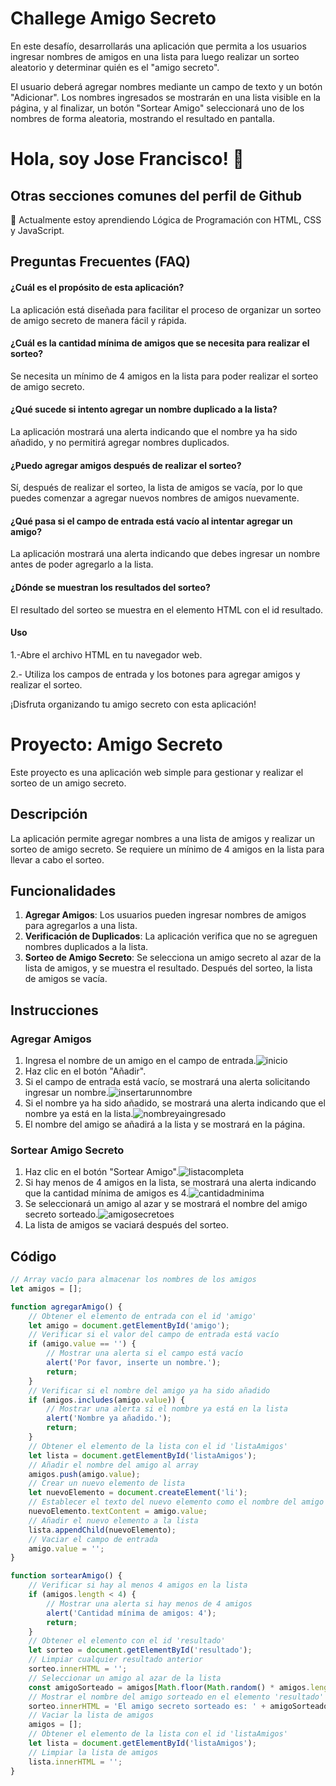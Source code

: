 # Challege Amigo Secreto

En este desafío, desarrollarás una aplicación que permita a los usuarios ingresar nombres de amigos en una lista para luego realizar un sorteo aleatorio y determinar quién es el "amigo secreto".

El usuario deberá agregar nombres mediante un campo de texto y un botón "Adicionar". Los nombres ingresados se mostrarán en una lista visible en la página, y al finalizar, un botón "Sortear Amigo" seleccionará uno de los nombres de forma aleatoria, mostrando el resultado en pantalla.

# Hola, soy Jose Francisco! 👋

## Otras secciones comunes del perfil de Github

🧠 Actualmente estoy aprendiendo Lógica de Programación con HTML, CSS y JavaScript.

## Preguntas Frecuentes (FAQ)
#### ¿Cuál es el propósito de esta aplicación?

La aplicación está diseñada para facilitar el proceso de organizar un sorteo de amigo secreto de manera fácil y rápida.

#### ¿Cuál es la cantidad mínima de amigos que se necesita para realizar el sorteo?

Se necesita un mínimo de 4 amigos en la lista para poder realizar el sorteo de amigo secreto.

#### ¿Qué sucede si intento agregar un nombre duplicado a la lista?

La aplicación mostrará una alerta indicando que el nombre ya ha sido añadido, y no permitirá agregar nombres duplicados.

#### ¿Puedo agregar amigos después de realizar el sorteo?

Sí, después de realizar el sorteo, la lista de amigos se vacía, por lo que puedes comenzar a agregar nuevos nombres de amigos nuevamente.

#### ¿Qué pasa si el campo de entrada está vacío al intentar agregar un amigo?

La aplicación mostrará una alerta indicando que debes ingresar un nombre antes de poder agregarlo a la lista.

#### ¿Dónde se muestran los resultados del sorteo?

El resultado del sorteo se muestra en el elemento HTML con el id resultado.

#### Uso
1.-Abre el archivo HTML en tu navegador web.

2.- Utiliza los campos de entrada y los botones para agregar amigos y realizar el sorteo.

¡Disfruta organizando tu amigo secreto con esta aplicación!

# Proyecto: Amigo Secreto

Este proyecto es una aplicación web simple para gestionar y realizar el sorteo de un amigo secreto.

## Descripción

La aplicación permite agregar nombres a una lista de amigos y realizar un sorteo de amigo secreto. Se requiere un mínimo de 4 amigos en la lista para llevar a cabo el sorteo.

## Funcionalidades

1. **Agregar Amigos**: Los usuarios pueden ingresar nombres de amigos para agregarlos a una lista.
2. **Verificación de Duplicados**: La aplicación verifica que no se agreguen nombres duplicados a la lista.
3. **Sorteo de Amigo Secreto**: Se selecciona un amigo secreto al azar de la lista de amigos, y se muestra el resultado. Después del sorteo, la lista de amigos se vacía.

## Instrucciones

### Agregar Amigos

1. Ingresa el nombre de un amigo en el campo de entrada.![inicio](img/inicio.png)
2. Haz clic en el botón "Añadir".
3. Si el campo de entrada está vacío, se mostrará una alerta solicitando ingresar un nombre.![insertarunnombre](img/insertarunnombre.png)
4. Si el nombre ya ha sido añadido, se mostrará una alerta indicando que el nombre ya está en la lista.![nombreyaingresado](img/nombreyaingresado.png)
5. El nombre del amigo se añadirá a la lista y se mostrará en la página.

### Sortear Amigo Secreto

1. Haz clic en el botón "Sortear Amigo".![listacompleta](img/listacompleta.png)
2. Si hay menos de 4 amigos en la lista, se mostrará una alerta indicando que la cantidad mínima de amigos es 4.![cantidadminima](img/cantidadminima.png)
3. Se seleccionará un amigo al azar y se mostrará el nombre del amigo secreto sorteado.![amigosecretoes](img/amigosecretoes.png)
4. La lista de amigos se vaciará después del sorteo.

## Código

```javascript
// Array vacío para almacenar los nombres de los amigos
let amigos = [];

function agregarAmigo() {
    // Obtener el elemento de entrada con el id 'amigo'
    let amigo = document.getElementById('amigo');
    // Verificar si el valor del campo de entrada está vacío
    if (amigo.value == '') {
        // Mostrar una alerta si el campo está vacío
        alert('Por favor, inserte un nombre.');
        return;
    }
    // Verificar si el nombre del amigo ya ha sido añadido
    if (amigos.includes(amigo.value)) {
        // Mostrar una alerta si el nombre ya está en la lista
        alert('Nombre ya añadido.');
        return;
    }
    // Obtener el elemento de la lista con el id 'listaAmigos'
    let lista = document.getElementById('listaAmigos');
    // Añadir el nombre del amigo al array
    amigos.push(amigo.value);
    // Crear un nuevo elemento de lista
    let nuevoElemento = document.createElement('li');
    // Establecer el texto del nuevo elemento como el nombre del amigo
    nuevoElemento.textContent = amigo.value;
    // Añadir el nuevo elemento a la lista
    lista.appendChild(nuevoElemento);
    // Vaciar el campo de entrada
    amigo.value = '';
} 

function sortearAmigo() {
    // Verificar si hay al menos 4 amigos en la lista
    if (amigos.length < 4) {
        // Mostrar una alerta si hay menos de 4 amigos
        alert('Cantidad mínima de amigos: 4');
        return;
    }
    // Obtener el elemento con el id 'resultado'
    let sorteo = document.getElementById('resultado');
    // Limpiar cualquier resultado anterior
    sorteo.innerHTML = '';
    // Seleccionar un amigo al azar de la lista
    const amigoSorteado = amigos[Math.floor(Math.random() * amigos.length)];
    // Mostrar el nombre del amigo sorteado en el elemento 'resultado'
    sorteo.innerHTML = 'El amigo secreto sorteado es: ' + amigoSorteado;
    // Vaciar la lista de amigos
    amigos = [];
    // Obtener el elemento de la lista con el id 'listaAmigos'
    let lista = document.getElementById('listaAmigos');
    // Limpiar la lista de amigos
    lista.innerHTML = '';
}
